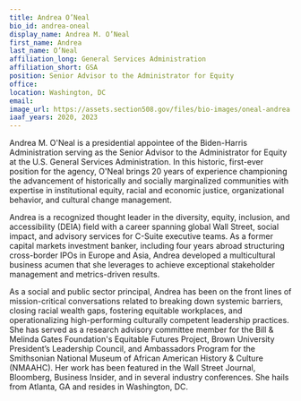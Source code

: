 ```yaml
---
title: Andrea O’Neal
bio_id: andrea-oneal
display_name: Andrea M. O’Neal
first_name: Andrea
last_name: O’Neal
affiliation_long: General Services Administration
affiliation_short: GSA
position: Senior Advisor to the Administrator for Equity
office: 
location: Washington, DC
email: 
image_url: https://assets.section508.gov/files/bio-images/oneal-andrea.png
iaaf_years: 2020, 2023
---
```

Andrea M. O'Neal is a presidential appointee of the Biden-Harris Administration serving as the Senior Advisor to the Administrator for Equity at the U.S. General Services Administration. In this historic, first-ever position for the agency, O'Neal brings 20 years of experience championing the advancement of historically and socially marginalized communities with expertise in institutional equity, racial and economic justice, organizational behavior, and cultural change management.

Andrea is a recognized thought leader in the diversity, equity, inclusion, and accessibility (DEIA) field with a career spanning global Wall Street, social impact, and advisory services for C-Suite executive teams. As a former capital markets investment banker, including four years abroad structuring cross-border IPOs in Europe and Asia, Andrea developed a multicultural business acumen that she leverages to achieve exceptional stakeholder management and metrics-driven results.

As a social and public sector principal, Andrea has been on the front lines of mission-critical conversations related to breaking down systemic barriers, closing racial wealth gaps, fostering equitable workplaces, and operationalizing high-performing culturally competent leadership practices. She has served as a research advisory committee member for the Bill & Melinda Gates Foundation's Equitable Futures Project, Brown University President’s Leadership Council, and Ambassadors Program for the Smithsonian National Museum of African American History & Culture (NMAAHC). Her work has been featured in the Wall Street Journal, Bloomberg, Business Insider, and in several industry conferences. She hails from Atlanta, GA and resides in Washington, DC.